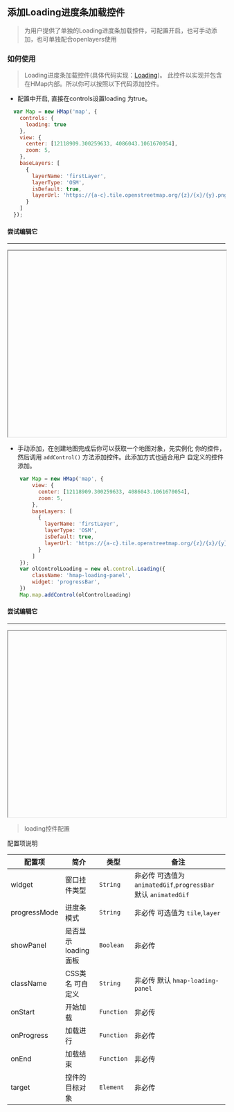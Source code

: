 ## 添加Loading进度条加载控件

> 为用户提供了单独的Loading进度条加载控件，可配置开启，也可手动添加，也可单独配合openlayers使用

### 如何使用

> Loading进度条加载控件(具体代码实现：[Loading](https://github.com/sakitam-fdd/ol-extent/blob/master/src/control/Loading.js))。
  此控件以实现并包含在HMap内部。所以你可以按照以下代码添加控件。

* 配置中开启, 直接在controls设置loading 为true。

```javascript
  var Map = new HMap('map', {
    controls: {
      loading: true
    },
    view: {
      center: [12118909.300259633, 4086043.1061670054],
      zoom: 5,
    },
    baseLayers: [
      {
        layerName: 'firstLayer',
        layerType: 'OSM',
        isDefault: true,
        layerUrl: 'https://{a-c}.tile.openstreetmap.org/{z}/{x}/{y}.png'
      }
    ]
  });
```

#### 尝试编辑它
---
<iframe width="100%" height="430"></iframe>

* 手动添加，在创建地图完成后你可以获取一个地图对象，先实例化
  你的控件，然后调用 ``addControl()`` 方法添加控件。此添加方式也适合用户
  自定义的控件添加。

```javascript
    var Map = new HMap('map', {
        view: {
          center: [12118909.300259633, 4086043.1061670054],
          zoom: 5,
        },
        baseLayers: [
          {
            layerName: 'firstLayer',
            layerType: 'OSM',
            isDefault: true,
            layerUrl: 'https://{a-c}.tile.openstreetmap.org/{z}/{x}/{y}.png'
          }
        ]
    });
    var olControlLoading = new ol.control.Loading({
        className: 'hmap-loading-panel',
        widget: 'progressBar',
    })
    Map.map.addControl(olControlLoading)
```

#### 尝试编辑它
---
<iframe width="100%" height="430"></iframe>

> loading控件配置

配置项说明

| 配置项 | 简介 | 类型 | 备注 |
| --- | --- |--- | --- |
| widget | 窗口挂件类型 | `String` | 非必传 可选值为`animatedGif`,`progressBar` 默认 `animatedGif`|
| progressMode | 进度条模式 | `String` | 非必传 可选值为 `tile`,`layer` |
| showPanel | 是否显示loading面板 | `Boolean` | 非必传 |
| className | CSS类名 可自定义 | `String` | 非必传 默认 ```hmap-loading-panel``` |
| onStart | 开始加载 | `Function` | 非必传 |
| onProgress | 加载进行 | `Function` | 非必传 |
| onEnd | 加载结束 | `Function` | 非必传 |
| target | 控件的目标对象 | `Element` | 非必传 |
